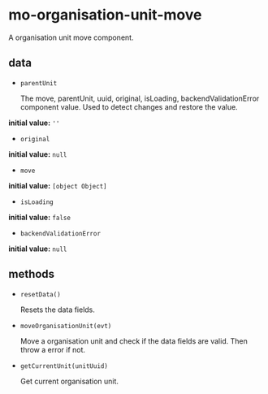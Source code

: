 # mo-organisation-unit-move 

A organisation unit move component. 

## data 

- `parentUnit` 

  The move, parentUnit, uuid, original, isLoading, backendValidationError component value.
  Used to detect changes and restore the value. 

**initial value:** `''` 

- `original` 

**initial value:** `null` 

- `move` 

**initial value:** `[object Object]` 

- `isLoading` 

**initial value:** `false` 

- `backendValidationError` 

**initial value:** `null` 

## methods 

- `resetData()` 

  Resets the data fields. 

- `moveOrganisationUnit(evt)` 

  Move a organisation unit and check if the data fields are valid.
  Then throw a error if not. 

- `getCurrentUnit(unitUuid)` 

  Get current organisation unit. 

